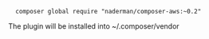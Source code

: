 

```
  composer global require "naderman/composer-aws:~0.2"
```

The plugin will be installed into ~/.composer/vendor